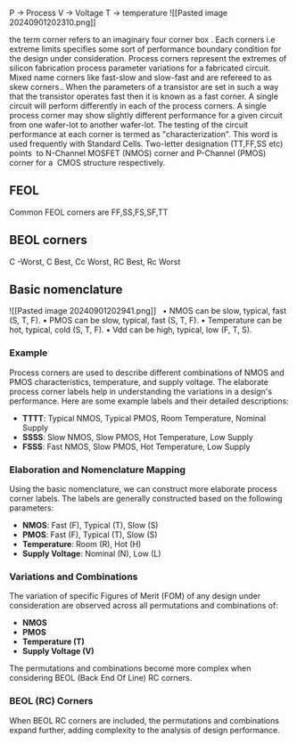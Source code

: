 P -> Process
V -> Voltage
T -> temperature
![[Pasted image 20240901202310.png]]

the term corner refers to an imaginary four corner box . Each corners i.e extreme limits specifies some sort of performance boundary condition for the design under consideration. Process corners represent the extremes of silicon fabrication process parameter variations for a fabricated circuit. Mixed name corners like fast-slow and slow-fast and are refereed to as skew corners.. When the parameters of a transistor are set in such a way that the transistor operates fast then it is known as a fast corner. A single circuit will perform differently in each of the process corners. A single process corner may show slightly different performance for a given circuit from one wafer-lot to another wafer-lot. The testing of the circuit performance at each corner is termed as "characterization". This word is used frequently with Standard Cells. Two-letter designation (TT,FF,SS etc) points  to N-Channel MOSFET (NMOS) corner and P-Channel (PMOS) corner for a  CMOS structure respectively.

## FEOL
Common FEOL corners are FF,SS,FS,SF,TT

## BEOL corners 
C -Worst, C Best, Cc Worst, RC Best, Rc Worst
## Basic nomenclature
![[Pasted image 20240901202941.png]]
 
• NMOS can be slow, typical, fast (S, T, F).
• PMOS can be slow, typical, fast (S, T, F).
• Temperature can be hot, typical, cold (S, T, F).
• Vdd can be high, typical, low (F, T, S).

### Example 

Process corners are used to describe different combinations of NMOS and PMOS characteristics, temperature, and supply voltage. The elaborate process corner labels help in understanding the variations in a design's performance. Here are some example labels and their detailed descriptions:

- **TTTT**: Typical NMOS, Typical PMOS, Room Temperature, Nominal Supply
- **SSSS**: Slow NMOS, Slow PMOS, Hot Temperature, Low Supply
- **FSSS**: Fast NMOS, Slow PMOS, Hot Temperature, Low Supply

### Elaboration and Nomenclature Mapping

Using the basic nomenclature, we can construct more elaborate process corner labels. The labels are generally constructed based on the following parameters:

- **NMOS**: Fast (F), Typical (T), Slow (S)
- **PMOS**: Fast (F), Typical (T), Slow (S)
- **Temperature**: Room (R), Hot (H)
- **Supply Voltage**: Nominal (N), Low (L)

### Variations and Combinations

The variation of specific Figures of Merit (FOM) of any design under consideration are observed across all permutations and combinations of:

- **NMOS**
- **PMOS**
- **Temperature (T)**
- **Supply Voltage (V)**

The permutations and combinations become more complex when considering BEOL (Back End Of Line) RC corners.

### BEOL (RC) Corners

When BEOL RC corners are included, the permutations and combinations expand further, adding complexity to the analysis of design performance.
